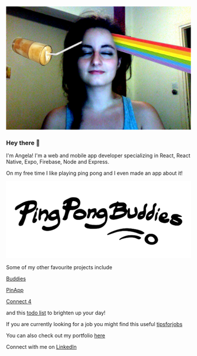 
[![Angeliki is a coffee spectrum](https://github.com/patrinoua/patrinoua/blob/master/rainbow%20-%20da%20coffee!!!.jpg)](https://www.angelikipatrinou.com)<!-- .element maxWidth="500px" -->

### Hey there 👋

I'm Angela! I'm a web and mobile app developer specializing in React, React Native, Expo, Firebase, Node and Express. 

On my free time I like playing ping pong and I even made an app about it! 

[![PingPongBuddies](https://github.com/patrinoua/patrinoua/blob/master/logo-margin.png)](http://PingPongBuddies.com)

Some of my other favourite projects include 

[Buddies](https://buddies-app.com/) 

[PinApp](https://pinapp-spiced.herokuapp.com/)

[Connect 4](https://connect4-spiced.herokuapp.com/)

and this [todo list](https://react-to-do-9bcf2.web.app/) to brighten up your day!

If you are currently looking for a job you might find this useful [tipsforjobs](https://github.com/patrinoua/tipsforjobs)

<!-- I'm always interested in new projects so let me know if you have something in mind! -->

You can also check out my portfolio [here](http://angelikipatrinou.com/)

Connect with me on [LinkedIn](https://www.linkedin.com/in/patrinoua/)

<!--
**patrinoua/patrinoua** is a ✨ _special_ ✨ repository because its `README.md` (this file) appears on your GitHub profile.

Here are some ideas to get you started:

- 🔭 I’m currently working on ...
- 🌱 I’m currently learning ...
- 👯 I’m looking to collaborate on ...
- 🤔 I’m looking for help with ...
- 💬 Ask me about ...
- 📫 How to reach me: ...
- 😄 Pronouns: ...
- ⚡ Fun fact: ...


- 👯 I’m always looking to collaborate on interesting React or React Native Projects, and usually do something on the side as well!

-->
